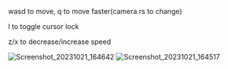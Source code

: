 wasd to move, q to move faster(camera.rs to change)

l to toggle cursor lock

z/x to decrease/increase speed

![Screenshot_20231021_164642](https://github.com/pwouik/rust_voxel_engine/assets/62726872/50cee9a9-ad2f-4857-951c-2861bb3fd4ba)
![Screenshot_20231021_164517](https://github.com/pwouik/rust_voxel_engine/assets/62726872/14e1b078-f996-4efd-987f-893cf468ec6c)
